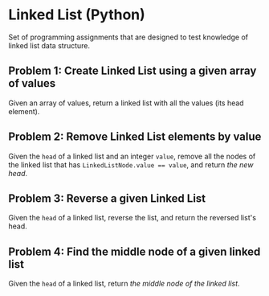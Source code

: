 # Linked List (Python)

Set of programming assignments that are designed to test knowledge of linked list data structure.

## Problem 1: Create Linked List using a given array of values

Given an array of values, return a linked list with all the values (its head element).

## Problem 2: Remove Linked List elements by value

Given the `head` of a linked list and an integer `value`, remove all the nodes of the linked list that has `LinkedListNode.value == value`, and return *the new head*.

## Problem 3: Reverse a given Linked List

Given the `head` of a linked list, reverse the list, and return the reversed list's head.

## Problem 4: Find the middle node of a given linked list

Given the `head` of a linked list, return *the middle node of the linked list*.
